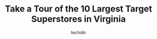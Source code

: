 ---
layout: ampstory
image: https://i0.wp.com/paketmu.com/wp-content/uploads/2023/06/target-0-in-virginia-1686366565.jpeg?resize=640,853
author: techidn
featured: false
description: Explore the diverse Target Superstore scene in Virginia, home to an incredible selection of 10 establishments catering to every taste. Whether youre in search of iconic favorites or undisco
title: Take a Tour of the 10 Largest Target Superstores in Virginia
cover:
   title: Take a Tour of the 10 Largest Target Superstores in Virginia
   subtitle: RICKPATE
   background: https://paketmu.com/wp-content/uploads/2023/06/target-0-in-virginia-1686366565.jpeg

pages: 
 - layout: thirds
   top: <h1>#1 Target</h1>
   bottom: "<p>2 out of 4 items I bought were charged about 30% more than priced tag at checkout. When I went back to talk to an associate at customer service with photos of price tags,</p>"
   background: https://paketmu.com/wp-content/uploads/2023/06/target-1-in-virginia-1686366566.jpeg
   backgroundblur: true
 - layout: thirds
   top: <h1>#2 Target</h1>
   bottom: "<p>My shopping experience was great. Customer service was amazing and the check out clerk was professional and kind.</p>"
   background: https://paketmu.com/wp-content/uploads/2023/06/target-2-in-virginia-1686366567.jpeg
   cta:
      link: https://paketmu.com/take-a-tour-of-the-10-largest-target-superstores-in-virginia/
      text: Take a Tour of the 10 Largest Target Superstores in Virginia
 - layout: thirds
   top: <h1>#3 Target</h1>
   bottom: "<p>Target is a good store but why are they not removing the carts from the side if their building? It truly looks messy and keeps people from being able to park within that </p>"
   background: https://paketmu.com/wp-content/uploads/2023/06/target-3-in-virginia-1686366567.jpeg
   cta:
      link: https://paketmu.com/take-a-tour-of-the-10-largest-target-superstores-in-virginia/
      text: Take a Tour of the 10 Largest Target Superstores in Virginia
 - layout: thirds
   top: <h1>#4 Target</h1>
   bottom: "<p>6600 Richmond Hwy, Alexandria, VA 22306, United States</p>"
   background: https://images.unsplash.com/photo-1536745287225-21d689278fd1?ixlib=rb-4.0.3&ixid=MnwxMjA3fDB8MHxwaG90by1wYWdlfHx8fGVufDB8fHx8&auto=format&fit=crop&w=640&h=853&q=80
   cta:
      link: https://paketmu.com/take-a-tour-of-the-10-largest-target-superstores-in-virginia/
      text: Take a Tour of the 10 Largest Target Superstores in Virginia
 - layout: thirds
   top: <h1>#5 Target</h1>
   bottom: "<p>12130 Jefferson Ave, Newport News, VA 23602, United States</p>"
   background: https://images.unsplash.com/photo-1552083974-186346191183?ixlib=rb-4.0.3&ixid=MnwxMjA3fDB8MHxwaG90by1wYWdlfHx8fGVufDB8fHx8&auto=format&fit=crop&w=640&h=853&q=80
   cta:
      link: https://paketmu.com/take-a-tour-of-the-10-largest-target-superstores-in-virginia/
      text: Take a Tour of the 10 Largest Target Superstores in Virginia
 - layout: thirds
   top: <h1>#6 Target</h1>
   bottom: "<p>4630 Monticello Ave, Williamsburg, VA 23188, United States</p>"
   background: https://images.unsplash.com/photo-1488554378835-f7acf46e6c98?ixlib=rb-4.0.3&ixid=MnwxMjA3fDB8MHxwaG90by1wYWdlfHx8fGVufDB8fHx8&auto=format&fit=crop&w=640&h=853&q=80
   cta:
      link: https://paketmu.com/take-a-tour-of-the-10-largest-target-superstores-in-virginia/
      text: Take a Tour of the 10 Largest Target Superstores in Virginia
 - layout: thirds
   top: <h1>#7 Target</h1>
   bottom: "<p>6600 Springfield Mall, Springfield, VA 22150, United States</p>"
   background: https://images.unsplash.com/photo-1613843873231-1447db182f97?ixlib=rb-4.0.3&ixid=MnwxMjA3fDB8MHxwaG90by1wYWdlfHx8fGVufDB8fHx8&auto=format&fit=crop&w=640&h=853&q=80
   cta:
      link: https://paketmu.com/take-a-tour-of-the-10-largest-target-superstores-in-virginia/
      text: Take a Tour of the 10 Largest Target Superstores in Virginia
 - layout: thirds
   middle: Continue reading...
   background: https://images.unsplash.com/photo-1546497974-b213c9efb599?ixlib=rb-4.0.3&ixid=MnwxMjA3fDB8MHxwaG90by1wYWdlfHx8fGVufDB8fHx8&auto=format&fit=crop&w=640&h=853&q=80
   cta:
      link: https://paketmu.com/take-a-tour-of-the-10-largest-target-superstores-in-virginia/
      text: Take a Tour of the 10 Largest Target Superstores in Virginia
      
---
